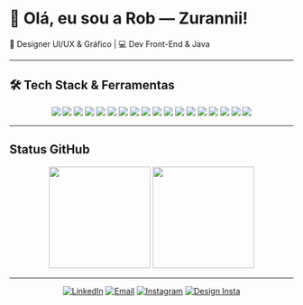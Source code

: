# 🌙 Olá, eu sou a Rob — Zurannii!

🎨 Designer UI/UX & Gráfico | 💻 Dev Front-End & Java    

---

## 🛠️ Tech Stack & Ferramentas

<div align="center">

<!-- Linguagens -->
<img src="https://img.shields.io/badge/Java-%23ED8B00?style=for-the-badge&logo=java&logoColor=white"/>
<img src="https://img.shields.io/badge/JavaScript-F7DF1E?style=for-the-badge&logo=javascript&logoColor=black"/>
<img src="https://img.shields.io/badge/TypeScript-3178C6?style=for-the-badge&logo=typescript&logoColor=white"/>
<img src="https://img.shields.io/badge/Python-3670A0?style=for-the-badge&logo=python&logoColor=white"/>
<img src="https://img.shields.io/badge/HTML5-E34F26?style=for-the-badge&logo=html5&logoColor=white"/>
<img src="https://img.shields.io/badge/CSS3-1572B6?style=for-the-badge&logo=css3&logoColor=white"/>

<!-- Frameworks e libs -->
<img src="https://img.shields.io/badge/Angular-DD0031?style=for-the-badge&logo=angular&logoColor=white"/>
<img src="https://img.shields.io/badge/React-20232A?style=for-the-badge&logo=react&logoColor=61DAFB"/>
<img src="https://img.shields.io/badge/Node.js-339933?style=for-the-badge&logo=nodedotjs&logoColor=white"/>
<img src="https://img.shields.io/badge/Spring-6DB33F?style=for-the-badge&logo=spring&logoColor=white"/>
<img src="https://img.shields.io/badge/Maven-C71A36?style=for-the-badge&logo=apachemaven&logoColor=white"/>

<!-- Ferramentas de Dev e Design -->
<img src="https://img.shields.io/badge/Figma-F24E1E?style=for-the-badge&logo=figma&logoColor=white"/>
<img src="https://img.shields.io/badge/VSCode-007ACC?style=for-the-badge&logo=visual-studio-code&logoColor=white"/>
<img src="https://img.shields.io/badge/Photoshop-31A8FF?style=for-the-badge&logo=Adobe-Photoshop&logoColor=white"/>
<img src="https://img.shields.io/badge/PostgreSQL-336791?style=for-the-badge&logo=postgresql&logoColor=white"/>
<img src="https://img.shields.io/badge/Postman-FF6C37?style=for-the-badge&logo=postman&logoColor=white"/>

<!-- Design Skills -->
<img src="https://img.shields.io/badge/UI%2FUX-FF69B4?style=for-the-badge&logo=figma&logoColor=white"/>
<img src="https://img.shields.io/badge/Design%20Gráfico-ff69b4?style=for-the-badge&logo=adobecreativecloud&logoColor=white"/>

</div>

---

##  Status GitHub

<div align="center">

<img height="180em" src="https://github-readme-stats.vercel.app/api?username=zurannii&show_icons=true&theme=tokyonight&title_color=ffb6c1&icon_color=ffb6c1&text_color=ffffff&bg_color=0d1117&hide_border=true&count_private=true"/>

<img height="180em" src="https://github-readme-stats.vercel.app/api/top-langs/?username=zurannii&layout=compact&theme=tokyonight&title_color=ffb6c1&text_color=ffffff&bg_color=0d1117&hide_border=true"/>

</div>

---

<div align="center">

[![LinkedIn](https://img.shields.io/badge/-LinkedIn-%230077B5?style=for-the-badge&logo=linkedin&logoColor=white)](https://www.linkedin.com/in/roberta-nascimento-5b55a726b)
[![Email](https://img.shields.io/badge/Gmail-D14836?style=for-the-badge&logo=gmail&logoColor=white)](mailto:ma.robertanascimento@gmail.com)
[![Instagram](https://img.shields.io/badge/@zurannii-%23E4405F?style=for-the-badge&logo=instagram&logoColor=white)](https://instagram.com/zurannii)
[![Design Insta](https://img.shields.io/badge/@designbyzuran-%23E1306C?style=for-the-badge&logo=instagram&logoColor=white)](https://instagram.com/designbyzuran)

</div>
